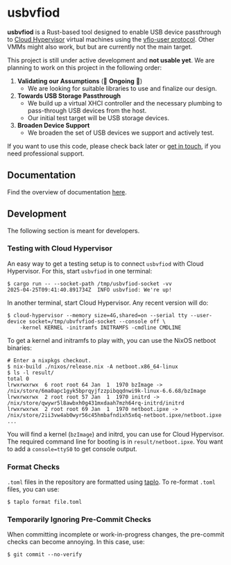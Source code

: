 # usbvfiod

**usbvfiod** is a Rust-based tool designed to enable USB device
passthrough to [Cloud
Hypervisor](https://github.com/cloud-hypervisor/cloud-hypervisor)
virtual machines using the [vfio-user
protocol](https://github.com/tmakatos/qemu/blob/master/docs/devel/vfio-user.rst). Other
VMMs might also work, but but are currently not the main target.

This project is still under active development and **not usable
yet**. We are planning to work on this project in the following order:

1. **Validating our Assumptions** (🚧 **Ongoing** 🚧)
   - We are looking for suitable libraries to use and finalize our design.
2. **Towards USB Storage Passthrough**
   - We build up a virtual XHCI controller and the necessary plumbing
     to pass-through USB devices from the host.
   - Our initial test target will be USB storage devices.
3. **Broaden Device Support**
   - We broaden the set of USB devices we support and actively test.

If you want to use this code, please check back later or [get in
touch](https://cyberus-technology.de/en/contact), if you need
professional support.

## Documentation

Find the overview of documentation [here](./docs/overview.md).

## Development

The following section is meant for developers.

### Testing with Cloud Hypervisor

An easy way to get a testing setup is to connect `usbvfiod` with Cloud
Hypervisor. For this, start `usbvfiod` in one terminal:

```console
$ cargo run -- --socket-path /tmp/usbvfiod-socket -vv
2025-04-25T09:41:40.891734Z  INFO usbvfiod: We're up!
```

In another terminal, start Cloud Hypervisor. Any recent version will
do:

```console
$ cloud-hypervisor --memory size=4G,shared=on --serial tty --user-device socket=/tmp/ubvfvfiod-socket --console off \
    -kernel KERNEL -initramfs INITRAMFS -cmdline CMDLINE
```

To get a kernel and initramfs to play with, you can use the NixOS netboot binaries:

```console
# Enter a nixpkgs checkout.
$ nix-build ./nixos/release.nix -A netboot.x86_64-linux
$ ls -l result/
total 0
lrwxrwxrwx  6 root root 64 Jan  1  1970 bzImage -> /nix/store/6ma0apc1gyk5bprqyjfzzpibqqdnwi9k-linux-6.6.68/bzImage
lrwxrwxrwx  2 root root 57 Jan  1  1970 initrd -> /nix/store/qwywr5l8awbxh0g431mxdaah7mzh64rq-initrd/initrd
lrwxrwxrwx  2 root root 69 Jan  1  1970 netboot.ipxe -> /nix/store/2ii3vw4ab0wyr56c45hmbafndixh5x6q-netboot.ipxe/netboot.ipxe
...
```

You will find a kernel (`bzImage`) and initrd, you can use for Cloud
Hypervisor. The required command line for booting is in
`result/netboot.ipxe`. You want to add a `console=ttyS0` to get
console output.

### Format Checks

`.toml` files in the repository are formatted using
[taplo](https://taplo.tamasfe.dev/). To re-format `.toml` files, you
can use:

```console
$ taplo format file.toml
```

### Temporarily Ignoring Pre-Commit Checks

When committing incomplete or work-in-progress changes, the pre-commit
checks can become annoying. In this case, use:

```console
$ git commit --no-verify
```
